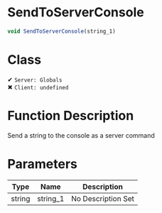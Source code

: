 # SendToServerConsole
```js
void SendToServerConsole(string_1)
```
# Class
✔ `Server: Globals`  
✖ `Client: undefined`  

# Function Description
Send a string to the console as a server command
# Parameters
Type|Name|Description
--|--|--
string|string_1|No Description Set
